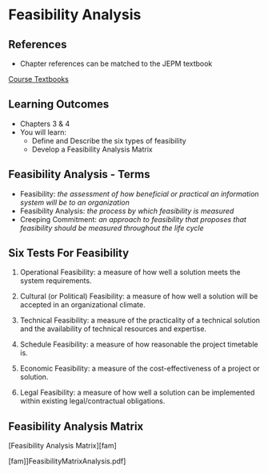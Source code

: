# Feasibility Analysis

## References

- Chapter references can be matched to the JEPM textbook

[Course Textbooks](textbooks.md)

## Learning Outcomes ##
- Chapters 3 & 4
- You will learn:
	- Define and Describe the six types of feasibility
	- Develop a Feasibility Analysis Matrix
	
## Feasibility Analysis - Terms 
- Feasibility: _the assessment of how beneficial or practical an information system will be to an organization_
- Feasibility Analysis: _the process by which feasibility is measured_
- Creeping Commitment: _an approach to feasibility that proposes that feasibility should be measured throughout the life cycle_
 
## Six Tests For Feasibility

1. Operational Feasibility: a measure of how well a solution meets the system requirements.

2. Cultural (or Political) Feasibility: a measure of how well a solution will be accepted in an organizational climate.

3. Technical Feasibility: a measure of the practicality of a technical solution and the availability of technical resources and expertise. 

4. Schedule Feasibility: a measure of how reasonable the project timetable is.

5. Economic Feasibility: a measure of the cost-effectiveness of a project or solution.

6. Legal Feasibility: a measure of how well a solution can be implemented within existing legal/contractual obligations.


## Feasibility Analysis Matrix ##

[Feasibility Analysis Matrix][fam]


[fam]]FeasibilityMatrixAnalysis.pdf]
